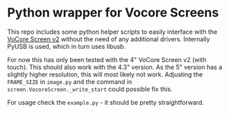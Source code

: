 # Python wrapper for Vocore Screens

This repo includes some python helper scripts to easily interface with the [VoCore Screen v2](https://vocore.io/screen.html) without the need of any additional drivers.
Internally PyUSB is used, which in turn uses libusb.

For now this has only been tested with the 4" VoCore Screen v2 (with touch). This should also work with the 4.3" version.
As the 5" version has a slightly higher resolution, this will most likely not work. Adjusting the `FRAME_SIZE` in `image.py` and the command in `screen.VocoreScreen._write_start` could possible fix this.

For usage check the `example.py` - it should be pretty straightforward.


